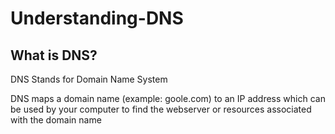 # Understanding-DNS

## What is DNS?

DNS Stands for Domain Name System

DNS maps a domain name (example: goole.com) to an IP address which can be used by your computer to find the webserver or resources associated with the domain name
